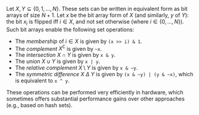 <!--
.. title: Set operations using bit arrays
.. slug: set-operations-using-bit-arrays
.. date: 2023-06-30 15:31:24 UTC+02:00
.. tags: 
.. category: 
.. has_math: true
.. link: 
.. description: 
.. type: text
-->

Let $X, Y \subseteq \lbrace 0, 1, \ldots, N \rbrace$.
These sets can be written in equivalent form as bit arrays of size $N + 1$.
Let $x$ be the bit array form of $X$ (and similarly, $y$ of $Y$): the bit $x_i$ is flipped iff $i \in X$, and not set otherwise (where $i \in \lbrace 0, \ldots, N \rbrace$).
Such bit arrays enable the following set operations:

- The *membership* of $i \in X$ is given by ``(x >> i) & 1``.
- The *complement* $X^\complement$ is given by ``~x``.
- The *intersection* $X \cap Y$ is given by ``x & y``.
- The *union* $X \cup Y$ is given by ``x | y``.
- The *relative complement* $X \setminus Y$ is given by ``x & ~y``.
- The *symmetric difference* $X~\Delta~Y$ is given by ``(x & ~y) | (y & ~x)``, which is equivalent to ``x ^ y``.

These operations can be performed very efficiently in hardware, which sometimes offers substantial performance gains over other approaches (e.g., based on hash sets).
